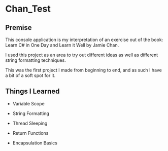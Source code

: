 # Chan_Test

## Premise

This console application is my interpretation of an exercise out of the book:
Learn C# in One Day and Learn it Well by Jamie Chan.

I used this project as an area to try out different ideas as well as different string
formatting techniques. 

This was the first project I made from beginning to end, and as such I have a bit of
a soft spot for it.


## Things I Learned

- Variable Scope

- String Formatting

- Thread Sleeping

- Return Functions

- Encapsulation Basics

